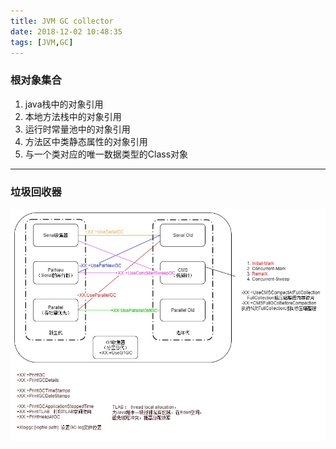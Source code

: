 ```yaml
---
title: JVM GC collector
date: 2018-12-02 10:48:35
tags: [JVM,GC]
---
```

### 根对象集合
1. java栈中的对象引用
1. 本地方法栈中的对象引用
1. 运行时常量池中的对象引用
1. 方法区中类静态属性的对象引用
1. 与一个类对应的唯一数据类型的Class对象

---
### 垃圾回收器
![image](https://raw.githubusercontent.com/yongjg/hellogit/master/jvm/jvm-gc-gc-collector.jpg)
